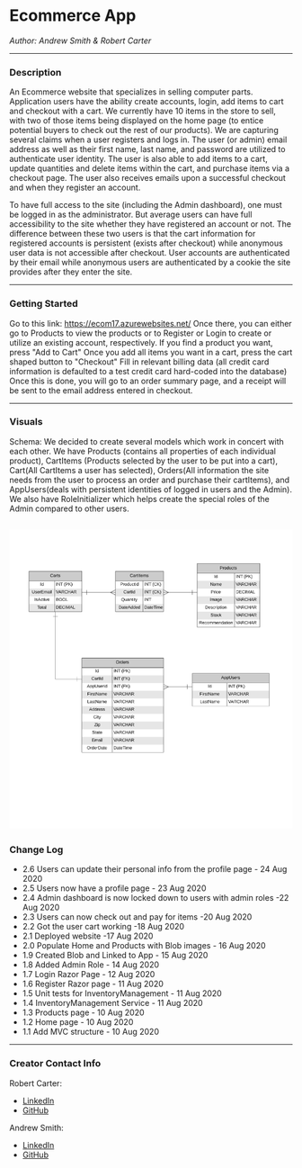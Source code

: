 # Ecommerce App

*Author: Andrew Smith & Robert Carter*

---

### Description

An Ecommerce website that specializes in selling computer parts. Application users have the 
ability create accounts, login, add items to cart and checkout with a cart. We currently have 10 items in the store to sell, with
two of those items being displayed on the home page (to entice potential buyers to check out the rest of our products).
We are capturing several claims when a user registers and logs in. The user (or admin) email address as well as their first name, last name, 
and password are utilized to authenticate user identity. The user is also able to add items to a cart, update quantities and delete items within the cart,
and purchase items via a checkout page. The user also receives emails upon a successful checkout and when they register an account.

To have full access to the site (including the Admin dashboard), one must be logged in as the administrator. But average users can
have full accessibility to the site whether they have registered an account or not. The difference between these two users is that the cart
information for registered accounts is persistent (exists after checkout) while anonymous user data is not accessible after checkout.
User accounts are authenticated by their email while anonymous users are authenticated by a cookie the site provides after they enter the site.

---

### Getting Started

Go to this link: https://ecom17.azurewebsites.net/
Once there, you can either go to Products to view the products or to Register or Login to create or utilize an existing account, respectively.
If you find a product you want, press "Add to Cart"
Once you add all items you want in a cart, press the cart shaped button to "Checkout"
Fill in relevant billing data (all credit card information is defaulted to a test credit card hard-coded into the database)
Once this is done, you will go to an order summary page, and a receipt will be sent to the email address entered in checkout.

---

### Visuals

Schema: We decided to create several models which work in concert with each other. We have Products (contains all properties of each individual product),
CartItems (Products selected by the user to be put into a cart), Cart(All CartItems a user has selected), Orders(All information the site needs from the user 
to process an order and purchase their cartItems), and AppUsers(deals with persistent identities of logged in users and the Admin). 
We also have RoleInitializer which helps create the special roles of the Admin compared to other users.

![ERD Image](ECommerce/ECommerce/assets/ERD.png)
---

### Change Log

- 2.6 Users can update their personal info from the profile page - 24 Aug 2020
- 2.5 Users now have a profile page - 23 Aug 2020
- 2.4 Admin dashboard is now locked down to users with admin roles -22 Aug 2020
- 2.3 Users can now check out and pay for items -20 Aug 2020
- 2.2 Got the user cart working -18 Aug 2020
- 2.1 Deployed website -17 Aug 2020
- 2.0 Populate Home and Products with Blob images - 16 Aug 2020
- 1.9 Created Blob and Linked to App - 15 Aug 2020
- 1.8 Added Admin Role - 14 Aug 2020
- 1.7 Login Razor Page - 12 Aug 2020
- 1.6 Register Razor page - 11 Aug 2020
- 1.5 Unit tests for InventoryManagement - 11 Aug 2020
- 1.4 InventoryManagement Service - 11 Aug 2020
- 1.3 Products page - 10 Aug 2020
- 1.2 Home page - 10 Aug 2020
- 1.1 Add MVC structure - 10 Aug 2020

---

### Creator Contact Info

Robert Carter:
- [LinkedIn](https://www.linkedin.com/in/robert-carter-035baa165/)
- [GitHub](https://github.com/racarter1215)

Andrew Smith:
- [LinkedIn](https://www.linkedin.com/in/andrew149/)
- [GitHub](https://github.com/AndrewCS149)
